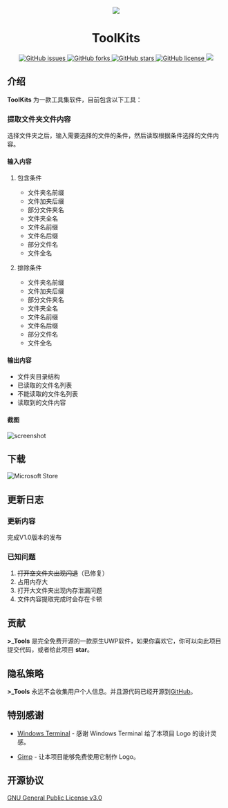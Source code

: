 <p align="center">
  <img align="center" src="https://raw.githubusercontent.com/HaleW/Tools/master/logo/ToolsLogo-300x250.png">
</p>

<h1 align="center">
  ToolKits
</h1>

<p align="center">
    <a href="https://github.com/HaleW/Tools/issues">
        <img alt="GitHub issues" src="https://img.shields.io/github/issues/HaleW/Tools">
    </a>
    <a href="https://github.com/HaleW/Tools/fork">
        <img alt="GitHub forks" src="https://img.shields.io/github/forks/HaleW/Tools">
    </a>
    <a href="https://github.com/HaleW/Tools/stargazers">
        <img alt="GitHub stars" src="https://img.shields.io/github/stars/HaleW/Tools">
    </a>
    <a href="https://github.com/HaleW/Tools/blob/master/LICENSE">
        <img alt="GitHub license" src="https://img.shields.io/github/license/HaleW/Tools">
    </a>
    <a href="#">
        <img src="https://img.shields.io/badge/platform-windows%2010%20%7C%20uwp-blue">
    </a>
</p>

## 介绍

**ToolKits** 为一款工具集软件，目前包含以下工具：

### 提取文件夹文件内容

选择文件夹之后，输入需要选择的文件的条件，然后读取根据条件选择的文件内容。

#### 输入内容

1. 包含条件
    - 文件夹名前缀
    - 文件加夹后缀
    - 部分文件夹名
    - 文件夹全名
    - 文件名前缀
    - 文件名后缀
    - 部分文件名
    - 文件全名

2. 排除条件
    - 文件夹名前缀
    - 文件加夹后缀
    - 部分文件夹名
    - 文件夹全名
    - 文件名前缀
    - 文件名后缀
    - 部分文件名
    - 文件全名

#### 输出内容

- 文件夹目录结构
- 已读取的文件名列表
- 不能读取的文件名列表
- 读取到的文件内容

#### 截图

![screenshot](https://raw.githubusercontent.com/HaleW/Tools/master/screenshots/screenshots.png)

## 下载

![Microsoft Store](https://www.microsoft.com/zh-cn/p/tools/9pb0vbfl7z5x)

## 更新日志

### 更新内容

完成V1.0版本的发布

### 已知问题

1. ~~打开空文件夹出现闪退~~（已修复）
2. 占用内存大
3. 打开大文件夹出现内存泄漏问题
4. 文件内容提取完成时会存在卡顿

## 贡献

**>_Tools** 是完全免费开源的一款原生UWP软件，如果你喜欢它，你可以向此项目提交代码，或者给此项目 **star**。

## 隐私策略

**>_Tools** 永远不会收集用户个人信息。并且源代码已经开源到[GitHub](https://github.com/halew/Tools)。

## 特别感谢

- [Windows Terminal](https://github.com/microsoft/terminal) - 感谢 Windows Terminal 给了本项目 Logo 的设计灵感。

- [Gimp](https://www.gimp.org/) - 让本项目能够免费使用它制作 Logo。

## 开源协议

[GNU General Public License v3.0](https://github.com/HaleW/Tools/blob/master/LICENSE)
